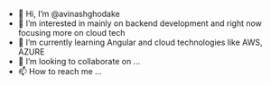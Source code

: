 - 👋 Hi, I’m @avinashghodake
- 👀 I’m interested in mainly on backend development and right now focusing more on cloud tech
- 🌱 I’m currently learning Angular and cloud technologies like AWS, AZURE
- 💞️ I’m looking to collaborate on ...
- 📫 How to reach me ...

<!---
avinashghodake/avinashghodake is a ✨ special ✨ repository because its `README.md` (this file) appears on your GitHub profile.
You can click the Preview link to take a look at your changes.
--->
